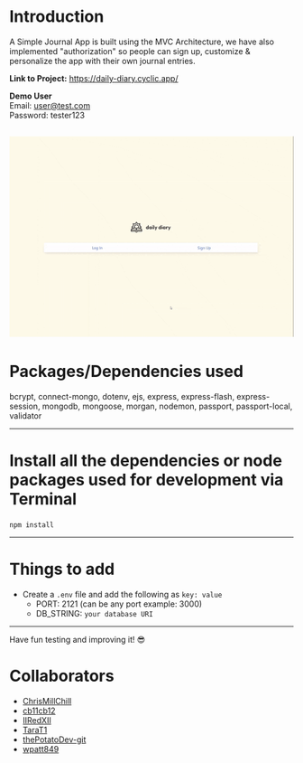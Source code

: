 # Introduction

A Simple Journal App is built using the MVC Architecture, we have also implemented "authorization" so people can sign up, customize & personalize the app with their own journal entries. 

**Link to Project:** https://daily-diary.cyclic.app/

**Demo User** <br>
Email: user@test.com <br>
Password: tester123

![Daily Diary app gif](https://raw.githubusercontent.com/thePotatoDev-git/thePotatoDev-git/main/images/dailydiary.gif)
---

# Packages/Dependencies used 

bcrypt, connect-mongo, dotenv, ejs, express, express-flash, express-session, mongodb, mongoose, morgan, nodemon, passport, passport-local, validator

---

# Install all the dependencies or node packages used for development via Terminal

`npm install` 

---

# Things to add

- Create a `.env` file and add the following as `key: value` 
  - PORT: 2121 (can be any port example: 3000) 
  - DB_STRING: `your database URI` 
 ---
 
 Have fun testing and improving it! 😎

# Collaborators

- [ChrisMillChill](https://github.com/ChrisMillChill)
- [cb11cb12](https://github.com/cb11cb12)
- [IIRedXII](https://github.com/llRedXll)
- [TaraT1](https://github.com/TaraT1)
- [thePotatoDev-git](https://github.com/thePotatoDev-git)
- [wpatt849](https://github.com/wpatt849)

